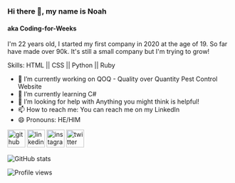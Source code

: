 ### Hi there 👋, my name is Noah
#### aka Coding-for-Weeks
I'm 22 years old, I started my first company in 2020 at the age of 19. So far have made over 90k. It's still a small company but I'm trying to grow!

Skills: HTML || CSS || Python || Ruby

- 🔭 I’m currently working on QOQ - Quality over Quantity Pest Control Website 
- 🌱 I’m currently learning C# 
- 🤔 I’m looking for help with Anything you might think is helpful! 
- 📫 How to reach me: You can reach me on my LinkedIn 
- 😄 Pronouns: HE/HIM 


[<img src='https://cdn.jsdelivr.net/npm/simple-icons@3.0.1/icons/github.svg' alt='github' height='40'>](https://github.com/Coding-for-Weeks)  [<img src='https://cdn.jsdelivr.net/npm/simple-icons@3.0.1/icons/linkedin.svg' alt='linkedin' height='40'>](https://www.linkedin.com/in/mr-weeks/)  [<img src='https://cdn.jsdelivr.net/npm/simple-icons@3.0.1/icons/instagram.svg' alt='instagram' height='40'>](https://www.instagram.com/weeks.noah.mr/)  [<img src='https://cdn.jsdelivr.net/npm/simple-icons@3.0.1/icons/twitter.svg' alt='twitter' height='40'>](https://twitter.com/Mr_Weeks_N)  

![GitHub stats](https://github-readme-stats.vercel.app/api?username=Coding-for-Weeks&show_icons=true)  
 
![Profile views](https://gpvc.arturio.dev/Coding-for-Weeks)  
